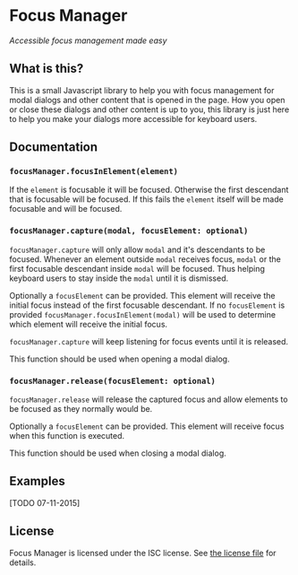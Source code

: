 # Focus Manager

_Accessible focus management made easy_

## What is this?

This is a small Javascript library to help you with focus management for modal dialogs and other content that is opened in the page. How you open or close these dialogs and other content is up to you, this library is just here to help you make your dialogs more accessible for keyboard users.


## Documentation


### `focusManager.focusInElement(element)`

If the `element` is focusable it will be focused. Otherwise the first descendant that is focusable will be focused. If this fails the `element` itself will be made focusable and will be focused.


### `focusManager.capture(modal, focusElement: optional)`

`focusManager.capture` will only allow `modal` and it's descendants to be focused. Whenever an element outside `modal` receives focus, `modal` or the first focusable descendant inside `modal` will be focused. Thus helping keyboard users to stay inside the `modal` until it is dismissed.

Optionally a `focusElement` can be provided. This element will receive the initial focus instead of the first focusable descendant. If no `focusElement` is provided `focusManager.focusInElement(modal)` will be used to determine which element will receive the initial focus.

`focusManager.capture` will keep listening for focus events until it is released.

This function should be used when opening a modal dialog.


### `focusManager.release(focusElement: optional)`

`focusManager.release` will release the captured focus and allow elements to be focused as they normally would be.

Optionally a `focusElement` can be provided. This element will receive focus when this function is executed.

This function should be used when closing a modal dialog.


## Examples

[TODO 07-11-2015]


## License

Focus Manager is licensed under the ISC license. See [the license file](LICENSE) for details.